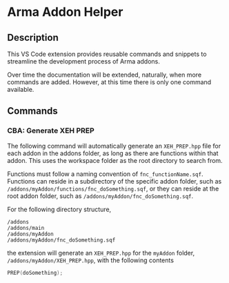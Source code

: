 # Arma Addon Helper

## Description

This VS Code extension provides reusable commands and snippets to streamline the development process of Arma addons.

Over time the documentation will be extended, naturally, when more commands are added. However, at this time there is only one command available.

## Commands

### CBA: Generate XEH PREP

The following command will automatically generate an `XEH_PREP.hpp` file for each addon in the addons folder, as long as there are functions within that addon. This uses the workspace folder as the root directory to search from.

Functions must follow a naming convention of `fnc_functionName.sqf`. Functions can reside in a subdirectory of the specific addon folder, such as `/addons/myAddon/functions/fnc_doSomething.sqf`, or they can reside at the root addon folder, such as `/addons/myAddon/fnc_doSomething.sqf`.

For the following directory structure,

```
/addons
/addons/main
/addons/myAddon
/addons/myAddon/fnc_doSomething.sqf
```

the extension will generate an `XEH_PREP.hpp` for the `myAddon` folder, `/addons/myAddon/XEH_PREP.hpp`, with the following contents
```cpp
PREP(doSomething);
```
